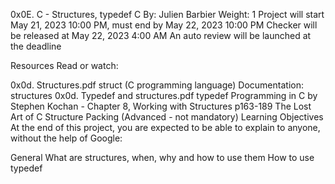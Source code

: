 0x0E. C - Structures, typedef
C
 By: Julien Barbier
 Weight: 1
 Project will start May 21, 2023 10:00 PM, must end by May 22, 2023 10:00 PM
 Checker will be released at May 22, 2023 4:00 AM
 An auto review will be launched at the deadline


Resources
Read or watch:

0x0d. Structures.pdf
struct (C programming language)
Documentation: structures
0x0d. Typedef and structures.pdf
typedef
Programming in C by Stephen Kochan - Chapter 8, Working with Structures p163-189
The Lost Art of C Structure Packing (Advanced - not mandatory)
Learning Objectives
At the end of this project, you are expected to be able to explain to anyone, without the help of Google:

General
What are structures, when, why and how to use them
How to use typedef
